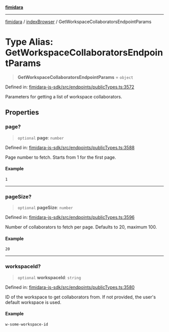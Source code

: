 [**fimidara**](../../README.md)

***

[fimidara](../../modules.md) / [indexBrowser](../README.md) / GetWorkspaceCollaboratorsEndpointParams

# Type Alias: GetWorkspaceCollaboratorsEndpointParams

> **GetWorkspaceCollaboratorsEndpointParams** = `object`

Defined in: [fimidara-js-sdk/src/endpoints/publicTypes.ts:3572](https://github.com/softkave/fimidara/blob/feac071900ab8644442d355e5cb5db9df2f34600/fimidara-js-sdk/src/endpoints/publicTypes.ts#L3572)

Parameters for getting a list of workspace collaborators.

## Properties

### page?

> `optional` **page**: `number`

Defined in: [fimidara-js-sdk/src/endpoints/publicTypes.ts:3588](https://github.com/softkave/fimidara/blob/feac071900ab8644442d355e5cb5db9df2f34600/fimidara-js-sdk/src/endpoints/publicTypes.ts#L3588)

Page number to fetch. Starts from 1 for the first page.

#### Example

```
1
```

***

### pageSize?

> `optional` **pageSize**: `number`

Defined in: [fimidara-js-sdk/src/endpoints/publicTypes.ts:3596](https://github.com/softkave/fimidara/blob/feac071900ab8644442d355e5cb5db9df2f34600/fimidara-js-sdk/src/endpoints/publicTypes.ts#L3596)

Number of collaborators to fetch per page. Defaults to 20, maximum 100.

#### Example

```
20
```

***

### workspaceId?

> `optional` **workspaceId**: `string`

Defined in: [fimidara-js-sdk/src/endpoints/publicTypes.ts:3580](https://github.com/softkave/fimidara/blob/feac071900ab8644442d355e5cb5db9df2f34600/fimidara-js-sdk/src/endpoints/publicTypes.ts#L3580)

ID of the workspace to get collaborators from. If not provided, the user's default workspace is used.

#### Example

```
w-some-workspace-id
```
